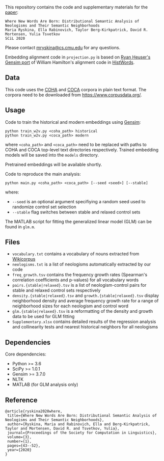 This repository contains the code and supplementary materials for the [paper](https://scholarworks.umass.edu/cgi/viewcontent.cgi?article=1148&context=scil):
```
Where New Words Are Born: Distributional Semantic Analysis of Neologisms and Their Semantic Neighborhoods
Maria Ryskina, Ella Rabinovich, Taylor Berg-Kirkpatrick, David R. Mortensen, Yulia Tsvetkov
SCiL 2020
```

Please contact mryskina@cs.cmu.edu for any questions.

Embedding alignment code in `projection.py` is based on [Ryan Heuser's Gensim port](https://gist.github.com/quadrismegistus/09a93e219a6ffc4f216fb85235535faf) of William Hamilton's alignment code in [HistWords](https://github.com/williamleif/histwords).

## Data

This code uses the [COHA](https://www.english-corpora.org/coha/) and [COCA](https://www.english-corpora.org/coca/) corpora in plain text format. The corpora need to be downloaded from https://www.corpusdata.org/.

## Usage

Code to train the historical and modern embeddings using [Gensim](https://radimrehurek.com/gensim/):
```
python train_w2v.py <coha_path> historical
python train_w2v.py <coca_path> modern
```
where `<coha_path>` and `<coca_path>` need to be replaced with paths to COHA and COCA top-level text directories respectively. Trained embedding models will be saved into the `models` directory. 

Pretrained embeddings will be available shortly.

Code to reproduce the main analysis:
```
python main.py <coha_path> <coca_path> [--seed <seed>] [--stable]
```
where:
* `--seed` is an optional argument specifiying a random seed used to randomize control set selection
* `--stable` flag switches between stable and relaxed control sets

The MATLAB script for fitting the generalized linear model (GLM) can be found in `glm.m`.

## Files

* `vocabulary.txt` contains a vocabulary of nouns extracted from [Wikicorpus](https://www.cs.upc.edu/~nlp/wikicorpus/)
* `neologisms.txt` is a list of neologisms automatically extracted by our code
* `freq_growth.tsv` contains the frequency growth rates (Spearman's correlation coefficients and p-values) for all vocabulary words
* `pairs.{stable|relaxed}.tsv` is a list of neologism-control pairs for stable and relaxed control sets respectively
* `density.{stable|relaxed}.tsv` and `growth.{stable|relaxed}.tsv` display neighborhood density and average frequency growth rate for a range of neighborhood sizes for each neologism and control word
* `glm.{stable|relaxed}.tsv` is a reformatting of the density and growth data to be used for GLM fitting
* `Supplementary.xlsx` contains detailed results of the regression analysis and collinearity tests and nearest historical neighbors for all neologisms

## Dependencies

Core dependencies:
  * Python >= 3.6
  * SciPy >= 1.0.1
  * Gensim >= 3.7.0
  * NLTK
  * MATLAB (for GLM analysis only)

## Reference
 ```
 @article{ryskina2020where,
  title={Where New Words Are Born: Distributional Semantic Analysis of Neologisms and Their Semantic Neighborhoods},
  author={Ryskina, Maria and Rabinovich, Ella and Berg-Kirkpatrick, Taylor and Mortensen, David R. and Tsvetkov, Yulia},
  journal={Proceedings of the Society for Computation in Linguistics},
  volume={3},
  number={1},
  pages={43--52},
  year={2020}
}
 ```

